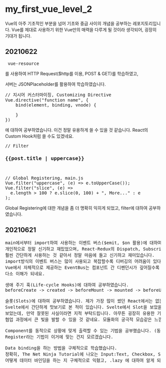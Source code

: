 # my_first_vue_level_2

Vue의 아주 기초적인 부분을 넘어 기초와 중급 사이의 개념을 공부하는 레포지토리입니다.
Vue를 제대로 사용하기 위한 Vue만의 매력을 다루게 될 것이라 생각되어, 굉장히 기대가 됩니다.

## 20210622
<pre> vue-resource </pre> 를 사용하여 HTTP Request($http를 이용, POST & GET)를 학습하였고,
서버는 JSONPlaceholder를 활용하여 학습하였습니다.
<pre>
// 지시어 커스터마이징, Customizing Directive
Vue.directive("function name", {
    bind(element, binding, vnode) {

    }
})
</pre>
에 대하여 공부하였습니다. 이건 정말 유용하게 쓸 수 있을 것 같습니다.
React의 Custom Hook처럼 쓸 수도 있겠네요.
<br />
<pre>
// Filter
<h3 v-randomColor>{{post.title | uppercase}}</h3>
</pre>
<pre>
// Global Registering, main.js
Vue.filter("uppercase", (e) => e.toUpperCase());
Vue.filter("slice", (e) =>
  e.length > 100 ? e.slice(0, 100) + ", More..." : e
);
</pre>
Global Registering에 대한 개념을 좀 더 명확히 익히게 되었고,
filter에 대하여 공부하였습니다.

## 20210621
<pre>
main에서부터 import하여 사용하는 이벤트 버스($emit, $on 활용)에 대하여 공부했습니다.
개인적으로 정말 신기하고 재밌었으며, React-Redux의 Dispatch, Subscribe와 비슷하면서도
훨씬 간단하게 사용하는 것 같아서 정말 마음에 들고 신기하고 재미있습니다.
import방식의 이벤트 버스는 많이 사용되고 복잡할수록 디버깅의 어려움이 있다고 하고,
Vue에서 자체적으로 제공하는 EventBus는 컴포넌트 간 디펜던시가 깊어질수록 비효율적이라고 하는데,
다소 이해가 되네요.

생애 주기 훅(Life-cycle Hooks)에 대하여 공부하였습니다.
beforeCreate -> created -> beforeMount -> mounted -> beforeUpdate -> updated -> destroyed

슬롯(Slots)에 대하여 공부하였습니다. 제가 가장 많이 썼던 React에서는 없는 개념인 것 같은 느낌이지만,
Svelte에서 간단하게 맛보기로 본 적이 있습니다. Svelte에서 Slot을 보았을 때도 Vue에서 출발한 개념이라고
보았는데, 만약 잘못된 사실이라면 지적 부탁드립니다. 아무튼 굉장히 유용한 기능인 것 같습니다. 특히
협업 과정에서 큰 빛을 발할 수 있을 것 같네요. 모듈화의 궁극적 모습같은 느낌인 것 같기도 하고요.

Component를 동적으로 상황에 맞게 출력할 수 있는 기법을 공부했습니다. (동적 컴포넌트)
Register라는 기법이 이거에 맞는 건지 모르겠습니다.

Data binding을 하는 방법을 구체적으로 학습했습니다.
정확히, The Net Ninja Tutorial에 나오는 Input:Text, Checkbox, Select 별로
어떻게 데이터 바인딩을 하는 지 구체적으로 익혔고, .lazy 에 대하여 알게 되었습니다.
</pre>